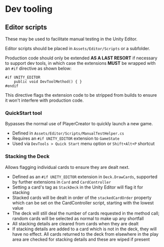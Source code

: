 # Dev tooling

## Editor scripts

These may be used to facilitate manual testing in the Unity Editor.

Editor scripts should be placed in `Assets/Editor/Scripts` or a subfolder.

Production code should only be extended **AS A LAST RESORT** if necessary to support dev tools, in which case the extensions **MUST** be wrapped with an `#if` directive as shown below:

```
#if UNITY_EDITOR
    public void DevToolMethod() { }
#endif
```

This directive flags the extension code to be stripped from builds to ensure it won't interfere with production code.

### QuickStart tool

Bypasses the normal use of PlayerCreator to quickly launch a new game.

- Defined in `Assets/Editor/Scripts/ManualTestHelper.cs`
- Requires an `#if UNITY_EDITOR` extension to `GameState`
- Used via `DevTools > Quick Start` menu option or `Shift+Alt+P` shortcut

### Stacking the Deck

Allows flagging individual cards to ensure they are dealt next.

- Defined as an `#if UNITY_EDITOR` extension in `Deck.DrawCards`, supported by further extensions in `Card` and `CardController`
- Setting a card's tag as `StackDeck` in the Unity Editor will flag it for stacking
- Stacked cards will be dealt in order of the `stackedCardOrder` property which can be set on the CardController script, starting with the lowest value
- The deck will still deal the number of cards requested in the method call; random cards will be selected as normal to make up any shortfall
- All stacking details are cleared from cards when they are dealt
- If stacking details are added to a card which is not in the deck, they will have no effect. All cards returned to the deck from elsewhere in the play area are checked for stacking details and these are wiped if present
